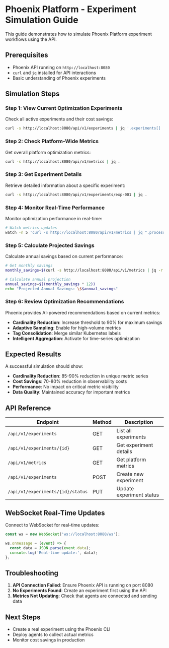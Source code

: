 # Phoenix Platform - Experiment Simulation Guide

This guide demonstrates how to simulate Phoenix Platform experiment workflows using the API.

## Prerequisites

- Phoenix API running on `http://localhost:8080`
- `curl` and `jq` installed for API interactions
- Basic understanding of Phoenix experiments

## Simulation Steps

### Step 1: View Current Optimization Experiments

Check all active experiments and their cost savings:

```bash
curl -s http://localhost:8080/api/v1/experiments | jq '.experiments[] | {id, name, status, savings: .cost_saving_percent}'
```

### Step 2: Check Platform-Wide Metrics

Get overall platform optimization metrics:

```bash
curl -s http://localhost:8080/api/v1/metrics | jq .
```

### Step 3: Get Experiment Details

Retrieve detailed information about a specific experiment:

```bash
curl -s http://localhost:8080/api/v1/experiments/exp-001 | jq .
```

### Step 4: Monitor Real-Time Performance

Monitor optimization performance in real-time:

```bash
# Watch metrics updates
watch -n 5 'curl -s http://localhost:8080/api/v1/metrics | jq ".processed_metrics, .cost_reduction_percent"'
```

### Step 5: Calculate Projected Savings

Calculate annual savings based on current performance:

```bash
# Get monthly savings
monthly_savings=$(curl -s http://localhost:8080/api/v1/metrics | jq -r '.monthly_savings_usd')

# Calculate annual projection
annual_savings=$((monthly_savings * 12))
echo "Projected Annual Savings: \$$annual_savings"
```

### Step 6: Review Optimization Recommendations

Phoenix provides AI-powered recommendations based on current metrics:

- **Cardinality Reduction**: Increase threshold to 90% for maximum savings
- **Adaptive Sampling**: Enable for high-volume metrics
- **Tag Consolidation**: Merge similar Kubernetes labels
- **Intelligent Aggregation**: Activate for time-series optimization

## Expected Results

A successful simulation should show:

- **Cardinality Reduction**: 85-90% reduction in unique metric series
- **Cost Savings**: 70-80% reduction in observability costs
- **Performance**: No impact on critical metric visibility
- **Data Quality**: Maintained accuracy for important metrics

## API Reference

| Endpoint | Method | Description |
|----------|--------|-------------|
| `/api/v1/experiments` | GET | List all experiments |
| `/api/v1/experiments/{id}` | GET | Get experiment details |
| `/api/v1/metrics` | GET | Get platform metrics |
| `/api/v1/experiments` | POST | Create new experiment |
| `/api/v1/experiments/{id}/status` | PUT | Update experiment status |

## WebSocket Real-Time Updates

Connect to WebSocket for real-time updates:

```javascript
const ws = new WebSocket('ws://localhost:8080/ws');

ws.onmessage = (event) => {
  const data = JSON.parse(event.data);
  console.log('Real-time update:', data);
};
```

## Troubleshooting

1. **API Connection Failed**: Ensure Phoenix API is running on port 8080
2. **No Experiments Found**: Create an experiment first using the API
3. **Metrics Not Updating**: Check that agents are connected and sending data

## Next Steps

- Create a real experiment using the Phoenix CLI
- Deploy agents to collect actual metrics
- Monitor cost savings in production